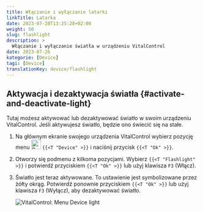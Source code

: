 ```yaml
---
title: Włączanie i wyłączanie latarki
linkTitle: Latarka
date: 2023-07-28T13:25:28+02:00
weight: 50
slug: flashlight
description: >
  Włączanie i wyłączanie światła w urządzeniu VitalControl
date: 2023-07-26
kategorie: [Device]
tagi: [Device]
translationKey: device/flashlight
---
```

## Aktywacja i dezaktywacja światła {#activate-and-deactivate-light}

Tutaj możesz aktywować lub dezaktywować światło w swoim urządzeniu VitalControl. Jeśli aktywujesz światło, będzie ono świecić się na stałe.

1. Na głównym ekranie swojego urządzenia VitalControl wybierz pozycję menu <img src="/icons/device.svg" width="25" align="bottom" alt="Device" /> `{{<T "Device" >}}` i naciśnij przycisk `{{<T "Ok" >}}`.

2. Otworzy się podmenu z kilkoma pozycjami. Wybierz `{{<T "Flashlight" >}}` i potwierdź przyciskiem `{{<T "Ok" >}}` lub użyj klawisza `F3` (Włącz).

3. Światło jest teraz aktywowane. To ustawienie jest symbolizowane przez żółty okrąg. Potwierdź ponownie przyciskiem `{{<T "Ok" >}}` lub użyj klawisza `F3` (Wyłącz), aby dezaktywować światło.

   ![VitalControl: Menu Device light](../images/light.png "Aktywacja i dezaktywacja światła")

